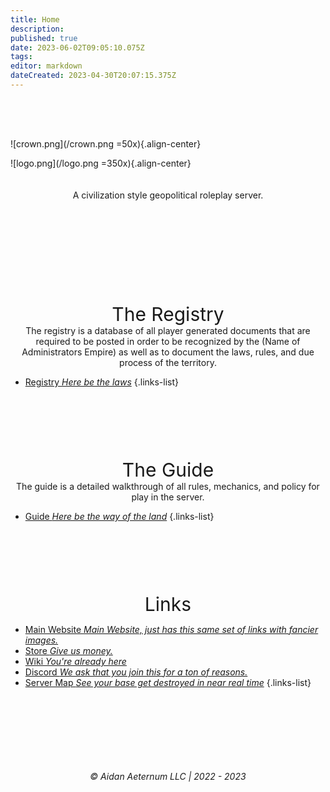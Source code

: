 ```yaml
---
title: Home
description: 
published: true
date: 2023-06-02T09:05:10.075Z
tags: 
editor: markdown
dateCreated: 2023-04-30T20:07:15.375Z
---
```


<div style="height: 50px"> </div>

![crown.png](/crown.png =50x){.align-center}

![logo.png](/logo.png =350x){.align-center}
<div style="height: 20px"> </div>
<div align="center">A civilization style geopolitical roleplay server.</div>
<div style="height: 150px"> </div>

<i class="fa-solid fa-book-open-cover"></i>




<div align="center" style="font-size: 30px;">The Registry</div>
<div align="center">The registry is a database of all player generated documents that are required to be posted in order to be recognized by the (Name of Administrators Empire) as well as to document the laws, rules, and due process of the territory.</div>


- [Registry *Here be the laws*](/registry)
{.links-list}


<div style="height: 100px"> </div>

<div align="center" style="font-size: 30px;">The Guide</div>
<div align="center">The guide is a detailed walkthrough of all rules, mechanics, and policy for play in the server.</div>


- [Guide *Here be the way of the land*](/guide)
{.links-list}



<div style="height: 100px"> </div>  
<div align="center" style="font-size: 30px;">Links</div>

- [<i class="fas fa-globe" style="color: #ffbb00;"></i> Main Website *Main Website, just has this same set of links with fancier images.*](https://exile.rocks)
- [<i class="fas fa-shopping-bag" style="color: #1cce49;"></i> Store *Give us money.*](https://shop.exile.rocks)
- [<i class="fas fa-book" style="color: #ff9b3d;"></i> Wiki *You're already here*](https://wiki.exile.rocks)
- [<i class="fab fa-discord" style="color: #869efd;"></i> Discord *We ask that you join this for a ton of reasons.*](https://discord.exile.rocks)
- [<i class="fas fa-atlas" style="color: #44e489;"></i> Server Map *See your base get destroyed in near real time*](https://map.exile.rocks)
{.links-list}
  
<div style="height: 100px"> </div>

###### <div align="center">© Aidan Aeternum LLC | 2022 - 2023</div>

